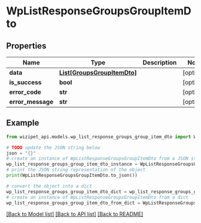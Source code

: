 # WpListResponseGroupsGroupItemDto


## Properties

Name | Type | Description | Notes
------------ | ------------- | ------------- | -------------
**data** | [**List[GroupsGroupItemDto]**](GroupsGroupItemDto.md) |  | [optional] 
**is_success** | **bool** |  | [optional] 
**error_code** | **str** |  | [optional] 
**error_message** | **str** |  | [optional] 

## Example

```python
from wizipet_api.models.wp_list_response_groups_group_item_dto import WpListResponseGroupsGroupItemDto

# TODO update the JSON string below
json = "{}"
# create an instance of WpListResponseGroupsGroupItemDto from a JSON string
wp_list_response_groups_group_item_dto_instance = WpListResponseGroupsGroupItemDto.from_json(json)
# print the JSON string representation of the object
print(WpListResponseGroupsGroupItemDto.to_json())

# convert the object into a dict
wp_list_response_groups_group_item_dto_dict = wp_list_response_groups_group_item_dto_instance.to_dict()
# create an instance of WpListResponseGroupsGroupItemDto from a dict
wp_list_response_groups_group_item_dto_from_dict = WpListResponseGroupsGroupItemDto.from_dict(wp_list_response_groups_group_item_dto_dict)
```
[[Back to Model list]](../README.md#documentation-for-models) [[Back to API list]](../README.md#documentation-for-api-endpoints) [[Back to README]](../README.md)


